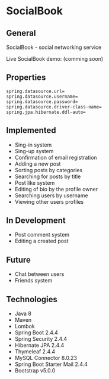 # SocialBook
## General
SocialBook - social networking  service

Live SocialBook demo: (comming soon)

## Properties
```
spring.datasource.url=
spring.datasource.username=
spring.datasource.password=
spring.datasource.driver-class-name=
spring.jpa.hibernate.ddl-auto=
```

## Implemented
<ul>
  <li>Sing-in system</li>
  <li>Sing-up system</li>
  <li>Confirmation of email registration</li>
  <li>Adding a new post</li>
  <li>Sorting posts by categories</li>
  <li>Searching for posts by title</li>
  <li>Post like system</li>
  <li>Editing of bio by the profile owner</li>
  <li>Searching users by username</li>
  <li>Viewing other users profiles</li>
</ul>

## In Development
<ul>
  <li>Post comment system</li>
  <li>Editing a created post</li>
</ul>

## Future
<ul>
  <li>Chat between users</li>
  <li>Friends system</li>
</ul>

## Technologies
<ul>
  <li>Java 8</li>
  <li>Maven</li>
  <li>Lombok</li>
  <li>Spring Boot 2.4.4</li>
  <li>Spring Security 2.4.4</li>
  <li>Hibernate JPA 2.4.4</li>
  <li>Thymeleaf 2.4.4</li>
  <li>MySQL Connector 8.0.23</li>
  <li>Spring Boot Starter Mail 2.4.4</li>
  <li>Bootstrap v5.0.0</li>
</ul>
